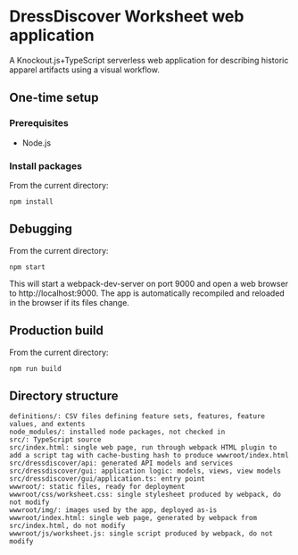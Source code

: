 # DressDiscover Worksheet web application

A Knockout.js+TypeScript serverless web application for describing historic apparel artifacts using a visual workflow.

## One-time setup

### Prerequisites

* Node.js

### Install packages

From the current directory:

	npm install

## Debugging

From the current directory:

	npm start

This will start a webpack-dev-server on port 9000 and open a web browser to http://localhost:9000. The app is automatically recompiled and reloaded in the browser if its files change.

## Production build

From the current directory:

	npm run build

## Directory structure

	definitions/: CSV files defining feature sets, features, feature values, and extents
	node_modules/: installed node packages, not checked in
	src/: TypeScript source
	src/index.html: single web page, run through webpack HTML plugin to add a script tag with cache-busting hash to produce wwwroot/index.html
	src/dressdiscover/api: generated API models and services
	src/dressdiscover/gui: application logic: models, views, view models
	src/dressdiscover/gui/application.ts: entry point
	wwwroot/: static files, ready for deployment
	wwwroot/css/worksheet.css: single stylesheet produced by webpack, do not modify
	wwwroot/img/: images used by the app, deployed as-is
	wwwroot/index.html: single web page, generated by webpack from src/index.html, do not modify
	wwwroot/js/worksheet.js: single script produced by webpack, do not modify
